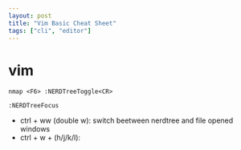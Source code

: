 ```yaml
---
layout: post
title: "Vim Basic Cheat Sheet"
tags: ["cli", "editor"]
---
```



# vim 

```
nmap <F6> :NERDTreeToggle<CR>
```

```
:NERDTreeFocus
```

* ctrl + ww (double w): switch beetween nerdtree and file opened windows
* ctrl + w + (h/j/k/l): 

